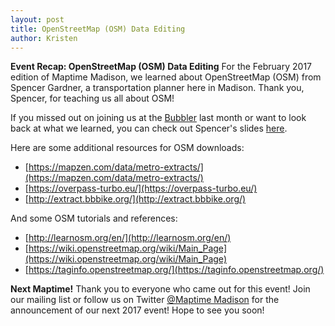 ```yaml
---
layout: post
title: OpenStreetMap (OSM) Data Editing
author: Kristen
---
```

**Event Recap: OpenStreetMap (OSM) Data Editing**
For the February 2017 edition of Maptime Madison, we learned about OpenStreetMap (OSM) from Spencer Gardner, a transportation planner here in Madison. Thank you, Spencer, for teaching us all about OSM!

If you missed out on joining us at the [Bubbler](http://madisonbubbler.org/) last month or want to look back at what we learned, you can check out Spencer's slides [here](https://docs.google.com/presentation/d/1nv38kAuAeCEC2NuqA2ol5-T5GkeLnkdoiDYyPx5VwvQ/edit?usp=sharing).

Here are some additional resources for OSM downloads:
* [https://mapzen.com/data/metro-extracts/](https://mapzen.com/data/metro-extracts/)
* [https://overpass-turbo.eu/](https://overpass-turbo.eu/)
* [http://extract.bbbike.org/](http://extract.bbbike.org/)

And some OSM tutorials and references:
* [http://learnosm.org/en/](http://learnosm.org/en/)
* [https://wiki.openstreetmap.org/wiki/Main_Page](https://wiki.openstreetmap.org/wiki/Main_Page)
* [https://taginfo.openstreetmap.org/](https://taginfo.openstreetmap.org/)

**Next Maptime!**
Thank you to everyone who came out for this event! Join our mailing list or follow us on Twitter [@Maptime Madison](https://twitter.com/maptimemadison) for the announcement of our next 2017 event!
Hope to see you soon!

